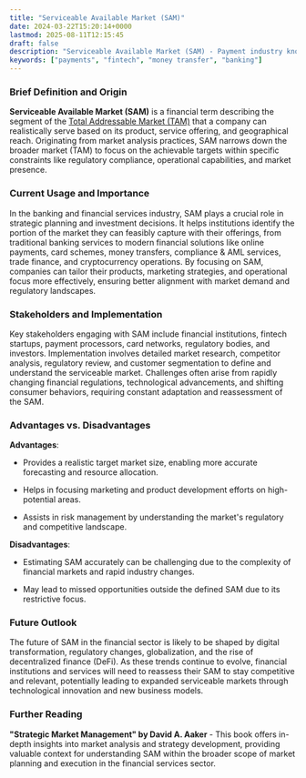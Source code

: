 ```yaml
---
title: "Serviceable Available Market (SAM)"
date: 2024-03-22T15:20:14+0000
lastmod: 2025-08-11T12:15:45
draft: false
description: "Serviceable Available Market (SAM) - Payment industry knowledge and insights"
keywords: ["payments", "fintech", "money transfer", "banking"]
---
```


### Brief Definition and Origin

**Serviceable Available Market (SAM)** is a financial term describing the segment of the [Total Addressable Market (TAM)](https://faisalkhan.com/learn/payments-wiki/total-addressable-market-tam/) that a company can realistically serve based on its product, service offering, and geographical reach. Originating from market analysis practices, SAM narrows down the broader market (TAM) to focus on the achievable targets within specific constraints like regulatory compliance, operational capabilities, and market presence.

### Current Usage and Importance

In the banking and financial services industry, SAM plays a crucial role in strategic planning and investment decisions. It helps institutions identify the portion of the market they can feasibly capture with their offerings, from traditional banking services to modern financial solutions like online payments, card schemes, money transfers, compliance & AML services, trade finance, and cryptocurrency operations. By focusing on SAM, companies can tailor their products, marketing strategies, and operational focus more effectively, ensuring better alignment with market demand and regulatory landscapes.

### Stakeholders and Implementation

Key stakeholders engaging with SAM include financial institutions, fintech startups, payment processors, card networks, regulatory bodies, and investors. Implementation involves detailed market research, competitor analysis, regulatory review, and customer segmentation to define and understand the serviceable market. Challenges often arise from rapidly changing financial regulations, technological advancements, and shifting consumer behaviors, requiring constant adaptation and reassessment of the SAM.

### Advantages vs. Disadvantages

**Advantages**:

- Provides a realistic target market size, enabling more accurate forecasting and resource allocation.

- Helps in focusing marketing and product development efforts on high-potential areas.

- Assists in risk management by understanding the market's regulatory and competitive landscape.

**Disadvantages**:

- Estimating SAM accurately can be challenging due to the complexity of financial markets and rapid industry changes.

- May lead to missed opportunities outside the defined SAM due to its restrictive focus.

### Future Outlook

The future of SAM in the financial sector is likely to be shaped by digital transformation, regulatory changes, globalization, and the rise of decentralized finance (DeFi). As these trends continue to evolve, financial institutions and services will need to reassess their SAM to stay competitive and relevant, potentially leading to expanded serviceable markets through technological innovation and new business models.

### Further Reading

**"Strategic Market Management" by David A. Aaker** - This book offers in-depth insights into market analysis and strategy development, providing valuable context for understanding SAM within the broader scope of market planning and execution in the financial services sector.